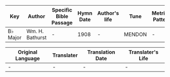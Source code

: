 Key | Author   | Specific Bible Passage     |Hymn Date |Author's life |Tune |Metrical Pattern   |Composer/Source
-- | --------- | ---------------------------|----------|--------------|-----|-------------------|-------------  
B♭ Major |Wm. H. Bathurst |- |1908 |- |MENDON |- |-

Original Language | Translater | Translation Date   | Translater's Life  
----------------- | --------- | --------------------|-------------     
\- |- |- |-
